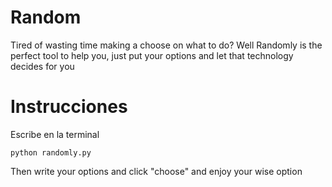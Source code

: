 # Random
Tired of wasting time making a choose on what to do?
Well Randomly is the perfect tool to help you, just put your options and let that technology decides for you
# Instrucciones
Escribe en la terminal
```
python randomly.py
```
Then write your options and click "choose" and enjoy your wise option
